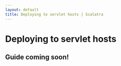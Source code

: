 ```yaml
---
layout: default
title: Deploying to servlet hosts | Scalatra
---
```


<div class="page-header">
  <h1>Deploying to servlet hosts</h1>
</div>

## Guide coming soon!
